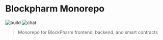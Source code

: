 # Blockpharm Monorepo

![build](https://img.shields.io/appveyor/ci/:user/:repo.svg)
![chat](https://img.shields.io/discord/:serverId.svg)

> Monorepo for BlockPharm frontend, backend, and smart contracts
